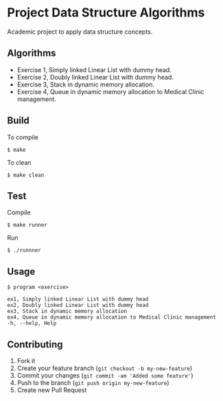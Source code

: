 # Project Data Structure Algorithms

Academic project to apply data structure concepts.


## Algorithms

- Exercise 1, Simply linked Linear List with dummy head.
- Exercise 2, Doubly linked Linear List with dummy head.
- Exercise 3, Stack in dynamic memory allocation.
- Exercise 4, Queue in dynamic memory allocation to Medical Clinic management.

## Build

To compile

	$ make

To clean

	$ make clean

## Test

Compile

	$ make runner

Run

	$ ./runnner

## Usage

	$ program <exercise>

	ex1, Simply linked Linear List with dummy head
	ex2, Doubly linked Linear List with dummy head
	ex3, Stack in dynamic memory allocation
	ex4, Queue in dynamic memory allocation to Medical Clinic management
	-h, --help, Help

## Contributing

1. Fork it
2. Create your feature branch (`git checkout -b my-new-feature`)
3. Commit your changes (`git commit -am 'Added some feature'`)
4. Push to the branch (`git push origin my-new-feature`)
5. Create new Pull Request